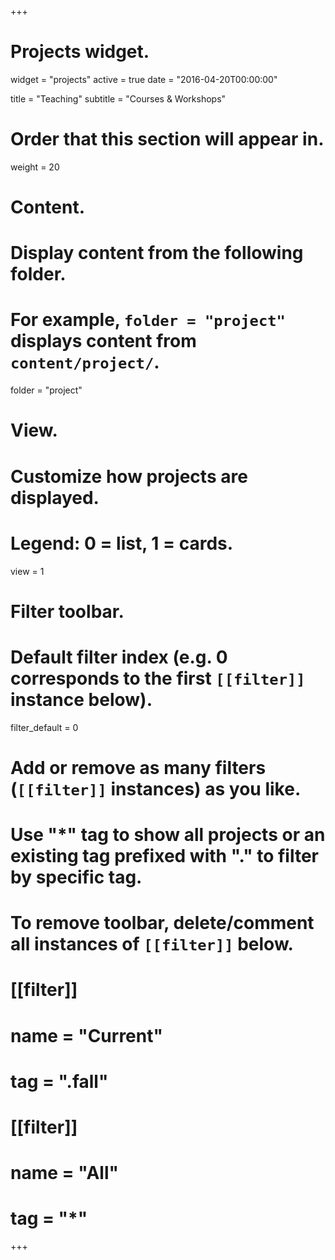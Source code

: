 +++
# Projects widget.
widget = "projects"
active = true
date = "2016-04-20T00:00:00"

title = "Teaching"
subtitle = "Courses & Workshops"

# Order that this section will appear in.
weight = 20

# Content.
# Display content from the following folder.
# For example, `folder = "project"` displays content from `content/project/`.
folder = "project"

# View.
# Customize how projects are displayed.
# Legend: 0 = list, 1 = cards.
view = 1

# Filter toolbar.

# Default filter index (e.g. 0 corresponds to the first `[[filter]]` instance below).
filter_default = 0

# Add or remove as many filters (`[[filter]]` instances) as you like.
# Use "*" tag to show all projects or an existing tag prefixed with "." to filter by specific tag.
# To remove toolbar, delete/comment all instances of `[[filter]]` below.


# [[filter]]
#   name = "Current"
#   tag = ".fall"
# 
# [[filter]]
#   name = "All"
#   tag = "*"

+++